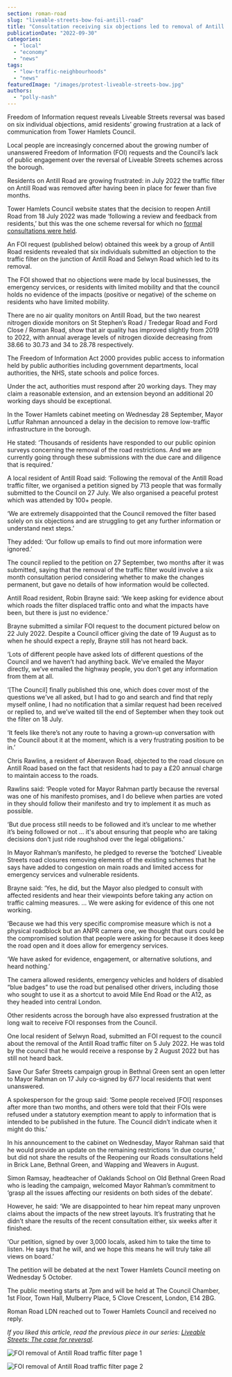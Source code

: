 ```yaml
---
section: roman-road
slug: "liveable-streets-bow-foi-antill-road"
title: "Consultation receiving six objections led to removal of Antill Road traffic filter"
publicationDate: "2022-09-30"
categories: 
  - "local"
  - "economy"
  - "news"
tags: 
  - "low-traffic-neighbourhoods"
  - "news"
featuredImage: "/images/protest-liveable-streets-bow.jpg"
authors: 
  - "polly-nash"
---
```


Freedom of Information request reveals Liveable Streets reversal was based on six individual objections, amid residents’ growing frustration at a lack of communication from Tower Hamlets Council. 

Local people are increasingly concerned about the growing number of unanswered Freedom of Information (FOI) requests and the Council’s lack of public engagement over the reversal of Liveable Streets schemes across the borough. 

Residents on Antill Road are growing frustrated: in July 2022 the traffic filter on Antill Road was removed after having been in place for fewer than five months. 

Tower Hamlets Council website states that the decision to reopen Antill Road from 18 July 2022 was made ‘following a review and feedback from residents,’ but this was the one scheme reversal for which no [formal consultations were held](https://romanroadlondon.com/antill-road-bow-liveable-streets-protest/).  

An FOI request (published below) obtained this week by a group of Antill Road residents revealed that six individuals submitted an objection to the traffic filter on the junction of Antill Road and Selwyn Road which led to its removal. 

The FOI showed that no objections were made by local businesses, the emergency services, or residents with limited mobility and that the council holds no evidence of the impacts (positive or negative) of the scheme on residents who have limited mobility.

There are no air quality monitors on Antill Road, but the two nearest nitrogen dioxide monitors on St Stephen’s Road / Tredegar Road and Ford Close / Roman Road, show that air quality has improved slightly from 2019 to 2022, with annual average levels of nitrogen dioxide decreasing from 38.66 to 30.73 and 34 to 28.78 respectively.

The Freedom of Information Act 2000 provides public access to information held by public authorities including government departments, local authorities, the NHS, state schools and police forces. 

Under the act, authorities must respond after 20 working days. They may claim a reasonable extension, and an extension beyond an additional 20 working days should be exceptional.   

In the Tower Hamlets cabinet meeting on Wednesday 28 September, Mayor Lutfur Rahman announced a delay in the decision to remove low-traffic infrastructure in the borough. 

He stated: ‘Thousands of residents have responded to our public opinion surveys concerning the removal of the road restrictions. And we are currently going through these submissions with the due care and diligence that is required.’

A local resident of Antill Road said: ‘Following the removal of the Antill Road traffic filter, we organised a petition signed by 713 people that was formally submitted to the Council on 27 July. We also organised a peaceful protest which was attended by 100+ people.

‘We are extremely disappointed that the Council removed the filter based solely on six objections and are struggling to get any further information or understand next steps.’

They added: ‘Our follow up emails to find out more information were ignored.’

The council replied to the petition on 27 September, two months after it was submitted, saying that the removal of the traffic filter would involve a six month consultation period considering whether to make the changes permanent, but gave no details of how information would be collected. 

Antill Road resident, Robin Brayne said: ‘We keep asking for evidence about which roads the filter displaced traffic onto and what the impacts have been, but there is just no evidence.’ 

Brayne submitted a similar FOI request to the document pictured below on 22 July 2022. Despite a Council officer giving the date of 19 August as to when he should expect a reply, Brayne still has not heard back. 

‘Lots of different people have asked lots of different questions of the Council and we haven’t had anything back. We’ve emailed the Mayor directly, we’ve emailed the highway people, you don’t get any information from them at all.

‘\[The Council\] finally published this one, which does cover most of the questions we’ve all asked, but I had to go and search and find that reply myself online, I had no notification that a similar request had been received or replied to, and we’ve waited till the end of September when they took out the filter on 18 July.

‘It feels like there’s not any route to having a grown-up conversation with the Council about it at the moment, which is a very frustrating position to be in.’  

Chris Rawlins, a resident of Aberavon Road, objected to the road closure on Antill Road based on the fact that residents had to pay a £20 annual charge to maintain access to the roads. 

Rawlins said: ‘People voted for Mayor Rahman partly because the reversal was one of his manifesto promises, and I do believe when parties are voted in they should follow their manifesto and try to implement it as much as possible.

‘But due process still needs to be followed and it’s unclear to me whether it’s being followed or not … it's about ensuring that people who are taking decisions don't just ride roughshod over the legal obligations.’ 

In Mayor Rahman’s manifesto, he pledged to reverse the ‘botched’ Liveable Streets road closures removing elements of the existing schemes that he says have added to congestion on main roads and limited access for emergency services and vulnerable residents.

Brayne said: ‘Yes, he did, but the Mayor also pledged to consult with affected residents and hear their viewpoints before taking any action on traffic calming measures. … We were asking for evidence of this one not working.

‘Because we had this very specific compromise measure which is not a physical roadblock but an ANPR camera one, we thought that ours could be the compromised solution that people were asking for because it does keep the road open and it does allow for emergency services. 

‘We have asked for evidence, engagement, or alternative solutions, and heard nothing.’

The camera allowed residents, emergency vehicles and holders of disabled “blue badges” to use the road but penalised other drivers, including those who sought to use it as a shortcut to avoid Mile End Road or the A12, as they headed into central London.

Other residents across the borough have also expressed frustration at the long wait to receive FOI responses from the Council. 

One local resident of Selwyn Road, submitted an FOI request to the council about the removal of the Antill Road traffic filter on 5 July 2022. He was told by the council that he would receive a response by 2 August 2022 but has still not heard back. 

Save Our Safer Streets campaign group in Bethnal Green sent an open letter to Mayor Rahman on 17 July co-signed by 677 local residents that went unanswered. 

A spokesperson for the group said: ‘Some people received \[FOI\] responses after more than two months, and others were told that their FOIs were refused under a statutory exemption meant to apply to information that is intended to be published in the future. The Council didn’t indicate when it might do this.’

In his announcement to the cabinet on Wednesday, Mayor Rahman said that he would provide an update on the remaining restrictions ‘in due course,’ but did not share the results of the Reopening our Roads consultations held in Brick Lane, Bethnal Green, and Wapping and Weavers in August. 

Simon Ramsay, headteacher of Oaklands School on Old Bethnal Green Road who is leading the campaign, welcomed Mayor Rahman’s commitment to ‘grasp all the issues affecting our residents on both sides of the debate’.

However, he said: ‘We are disappointed to hear him repeat many unproven claims about the impacts of the new street layouts. It’s frustrating that he didn’t share the results of the recent consultation either, six weeks after it finished. 

‘Our petition, signed by over 3,000 locals, asked him to take the time to listen. He says that he will, and we hope this means he will truly take all views on board.’

The petition will be debated at the next Tower Hamlets Council meeting on Wednesday 5 October. 

The public meeting starts at 7pm and will be held at The Council Chamber, 1st Floor, Town Hall, Mulberry Place, 5 Clove Crescent, London, E14 2BG. 

Roman Road LDN reached out to Tower Hamlets Council and received no reply. 

_If you liked this article, read the previous piece in our series: [Liveable Streets: The case for reversal](https://romanroadlondon.com/liveable-streets-case-for-reversal-tower-hamlets/)._

![FOI removal of Antill Road traffic filter page 1](/images/Antill-road-closure-FOI-1.jpg)

![FOI removal of Antill Road traffic filter page 2](/images/Antill-road-closure-FOI-2.jpg)


